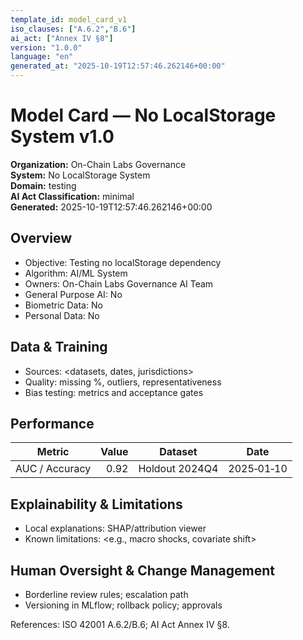 ```yaml
---
template_id: model_card_v1
iso_clauses: ["A.6.2","B.6"]
ai_act: ["Annex IV §8"]
version: "1.0.0"
language: "en"
generated_at: "2025-10-19T12:57:46.262146+00:00"
---
```


# Model Card — No LocalStorage System v1.0

**Organization:** On-Chain Labs Governance  
**System:** No LocalStorage System  
**Domain:** testing  
**AI Act Classification:** minimal  
**Generated:** 2025-10-19T12:57:46.262146+00:00

## Overview
- Objective: Testing no localStorage dependency
- Algorithm: AI/ML System
- Owners: On-Chain Labs Governance AI Team
- General Purpose AI: No
- Biometric Data: No
- Personal Data: No

## Data & Training
- Sources: <datasets, dates, jurisdictions>
- Quality: missing %, outliers, representativeness
- Bias testing: metrics and acceptance gates

## Performance
| Metric | Value | Dataset | Date |
|--------|------:|---------|------|
| AUC / Accuracy | 0.92 | Holdout 2024Q4 | 2025‑01‑10 |

## Explainability & Limitations
- Local explanations: SHAP/attribution viewer
- Known limitations: <e.g., macro shocks, covariate shift>

## Human Oversight & Change Management
- Borderline review rules; escalation path
- Versioning in MLflow; rollback policy; approvals

References: ISO 42001 A.6.2/B.6; AI Act Annex IV §8.